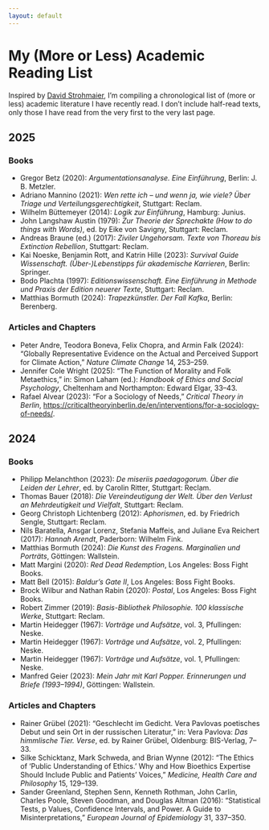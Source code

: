 ```yaml
---
layout: default
---
```


# My (More or Less) Academic Reading List

Inspired by [David Strohmaier](https://dstrohmaier.com/lists/), I’m compiling a chronological list of (more or less) academic literature I have recently read. I don’t include half-read texts, only those I have read from the very first to the very last page.

## 2025

### Books

+ Gregor Betz (2020): _Argumentationsanalyse. Eine Einführung_, Berlin: J. B. Metzler.
+ Adriano Mannino (2021): _Wen rette ich – und wenn ja, wie viele? Über Triage und Verteilungsgerechtigkeit_, Stuttgart: Reclam.
+ Wilhelm Büttemeyer (2014): _Logik zur Einführung_, Hamburg: Junius.
+ John Langshaw Austin (1979): _Zur Theorie der Sprechakte (How to do things with Words)_, ed. by Eike von Savigny, Stuttgart: Reclam.
+ Andreas Braune (ed.) (2017): _Ziviler Ungehorsam. Texte von Thoreau bis Extinction Rebellion_, Stuttgart: Reclam.
+ Kai Noeske, Benjamin Rott, and Katrin Hille (2023): _Survival Guide Wissenschaft. (Über-)Lebenstipps für akademische Karrieren_, Berlin: Springer.
+ Bodo Plachta (1997): _Editionswissenschaft. Eine Einführung in Methode und Praxis der Edition neuerer Texte_, Stuttgart: Reclam.
+ Matthias Bormuth (2024): _Trapezkünstler. Der Fall Kafka_, Berlin: Berenberg.

### Articles and Chapters

+ Peter Andre, Teodora Boneva, Felix Chopra, and Armin Falk (2024): “Globally Representative Evidence on the Actual and Perceived Support for Climate Action,” _Nature Climate Change_ 14, 253–259.
+ Jennifer Cole Wright (2025): “The Function of Morality and Folk Metaethics,” in: Simon Laham (ed.): _Handbook of Ethics and Social Psychology_, Cheltenham and Northampton: Edward Elgar, 33–43.
+ Rafael Alvear (2023): “For a Sociology of Needs,” _Critical Theory in Berlin_, https://criticaltheoryinberlin.de/en/interventions/for-a-sociology-of-needs/.

## 2024

### Books

+ Philipp Melanchthon (2023): _De miseriis paedagogorum. Über die Leiden der Lehrer_, ed. by Carolin Ritter, Stuttgart: Reclam.
+ Thomas Bauer (2018): _Die Vereindeutigung der Welt. Über den Verlust an Mehrdeutigkeit und Vielfalt_, Stuttgart: Reclam.
+ Georg Christoph Lichtenberg (2012): _Aphorismen_, ed. by Friedrich Sengle, Stuttgart: Reclam.
+ Nils Baratella, Ansgar Lorenz, Stefania Maffeis, and Juliane Eva Reichert (2017): _Hannah Arendt_, Paderborn: Wilhelm Fink.
+ Matthias Bormuth (2024): _Die Kunst des Fragens. Marginalien und Porträts_, Göttingen: Wallstein.
+ Matt Margini (2020): _Red Dead Redemption_, Los Angeles: Boss Fight Books.
+ Matt Bell (2015): _Baldur’s Gate II_, Los Angeles: Boss Fight Books.
+ Brock Wilbur and Nathan Rabin (2020): _Postal_, Los Angeles: Boss Fight Books.
+ Robert Zimmer (2019): _Basis-Bibliothek Philosophie. 100 klassische Werke_, Stuttgart: Reclam.
+ Martin Heidegger (1967): _Vorträge und Aufsätze_, vol. 3, Pfullingen: Neske.
+ Martin Heidegger (1967): _Vorträge und Aufsätze_, vol. 2, Pfullingen: Neske.
+ Martin Heidegger (1967): _Vorträge und Aufsätze_, vol. 1, Pfullingen: Neske.
+ Manfred Geier (2023): _Mein Jahr mit Karl Popper. Erinnerungen und Briefe (1993–1994)_, Göttingen: Wallstein.

### Articles and Chapters

+ Rainer Grübel (2021): “Geschlecht im Gedicht. Vera Pavlovas poetisches Debut und sein Ort in der russischen Literatur,” in: Vera Pavlova: _Das himmlische Tier. Verse_, ed. by Rainer Grübel, Oldenburg: BIS-Verlag, 7–33.
+ Silke Schicktanz, Mark Schweda, and Brian Wynne (2012): “The Ethics of ‘Public Understanding of Ethics.’ Why and How Bioethics Expertise Should Include Public and Patients’ Voices,” _Medicine, Health Care and Philosophy_ 15, 129–139.
+ Sander Greenland, Stephen Senn, Kenneth Rothman, John Carlin, Charles Poole, Steven Goodman, and Douglas Altman (2016): “Statistical Tests, p Values, Confidence Intervals, and Power. A Guide to Misinterpretations,” _European Journal of Epidemiology_ 31, 337–350.
